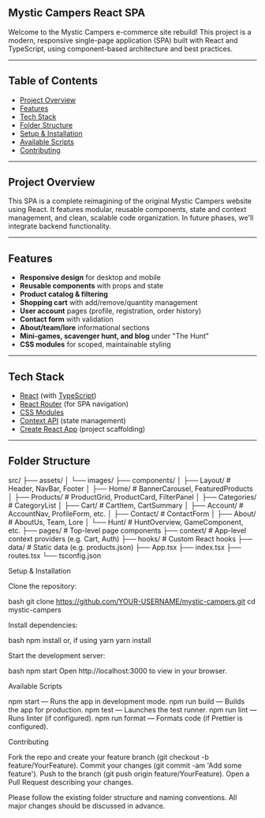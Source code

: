 ## Mystic Campers React SPA
Welcome to the Mystic Campers e-commerce site rebuild! This project is a modern, responsive single-page application (SPA) built with React and TypeScript, using component-based architecture and best practices.

---

## Table of Contents

- [Project Overview](#project-overview)
- [Features](#features)
- [Tech Stack](#tech-stack)
- [Folder Structure](#folder-structure)
- [Setup & Installation](#setup--installation)
- [Available Scripts](#available-scripts)
- [Contributing](#contributing)

---

## Project Overview

This SPA is a complete reimagining of the original Mystic Campers website using React. It features modular, reusable components, state and context management, and clean, scalable code organization. In future phases, we'll integrate backend functionality.

---

## Features

- **Responsive design** for desktop and mobile
- **Reusable components** with props and state
- **Product catalog & filtering**
- **Shopping cart** with add/remove/quantity management
- **User account** pages (profile, registration, order history)
- **Contact form** with validation
- **About/team/lore** informational sections
- **Mini-games, scavenger hunt, and blog** under "The Hunt"
- **CSS modules** for scoped, maintainable styling

---

## Tech Stack

- [React](https://react.dev/) (with [TypeScript](https://www.typescriptlang.org/))
- [React Router](https://reactrouter.com/) (for SPA navigation)
- [CSS Modules](https://github.com/css-modules/css-modules)
- [Context API](https://react.dev/reference/react/useContext) (state management)
- [Create React App](https://create-react-app.dev/) (project scaffolding)

---

## Folder Structure
src/
├── assets/
│   └── images/
├── components/
│   ├── Layout/          # Header, NavBar, Footer
│   ├── Home/            # BannerCarousel, FeaturedProducts
│   ├── Products/        # ProductGrid, ProductCard, FilterPanel
│   ├── Categories/      # CategoryList
│   ├── Cart/            # CartItem, CartSummary
│   ├── Account/         # AccountNav, ProfileForm, etc.
│   ├── Contact/         # ContactForm
│   ├── About/           # AboutUs, Team, Lore
│   └── Hunt/            # HuntOverview, GameComponent, etc.
├── pages/               # Top-level page components
├── context/             # App-level context providers (e.g. Cart, Auth)
├── hooks/               # Custom React hooks
├── data/                # Static data (e.g. products.json)
├── App.tsx
├── index.tsx
├── routes.tsx
└── tsconfig.json

Setup & Installation

Clone the repository:

   bash
    git clone https://github.com/YOUR-USERNAME/mystic-campers.git
    cd mystic-campers
    
Install dependencies:

   bash
    npm install
or, if using yarn
    yarn install
    
Start the development server:

   bash
    npm start
Open http://localhost:3000 to view in your browser.

Available Scripts

npm start — Runs the app in development mode.
npm run build — Builds the app for production.
npm test — Launches the test runner.
npm run lint — Runs linter (if configured).
npm run format — Formats code (if Prettier is configured).

Contributing

Fork the repo and create your feature branch (git checkout -b feature/YourFeature).
Commit your changes (git commit -am 'Add some feature').
Push to the branch (git push origin feature/YourFeature).
Open a Pull Request describing your changes.

Please follow the existing folder structure and naming conventions. All major changes should be discussed in advance.

